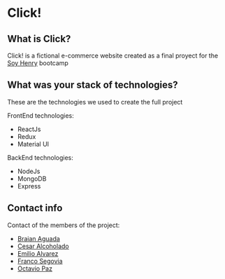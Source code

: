 # Click!

## What is Click?
Click! is a fictional e-commerce website created as a final proyect for the <a href="https://soyhenry.com/">Soy Henry</a> bootcamp

## What was your stack of technologies? 
These are the technologies we used to create the full project

FrontEnd technologies:
- ReactJs
- Redux
- Material UI

BackEnd technologies:
- NodeJs
- MongoDB
- Express

## Contact info
Contact of the members of the project:
- <a href="https://github.com/braianaguada">Braian Aguada</a>
- <a href="https://github.com/CesarLinkero">Cesar Alcoholado</a>
- <a href="https://github.com/emilioalvarez05">Emilio Alvarez</a>
- <a href="https://github.com/FrancoSegovia">Franco Segovia</a>
- <a href="https://github.com/Octavio4422">Octavio Paz</a>
